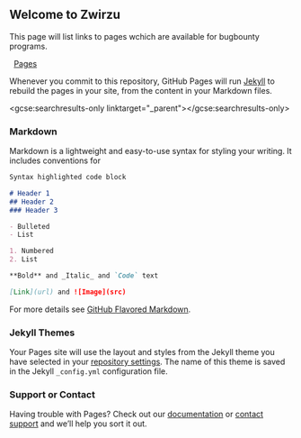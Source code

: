 ## Welcome to Zwirzu

This page will list links to pages wchich are available for bugbounty programs.

   [Pages](http://github.com/Zwirzu/zwirzu.github.io/PAGES.md)

Whenever you commit to this repository, GitHub Pages will run [Jekyll](https://jekyllrb.com/) to rebuild the pages in your site, from the content in your Markdown files.

<script> (function() { var cx = '013288817511911618469:elfqqbqldzg'; var gcse = document.createElement('script'); gcse.type = 'text/javascript'; gcse.async = true; gcse.src = (document.location.protocol == 'https:' ? 'https:' : 'http:') + '//cse.google.com/cse.js?cx=' + cx; var s = document.getElementsByTagName('script')[0]; s.parentNode.insertBefore(gcse, s); document.querySelector('html').classList.add('search'); })(); </script>
<gcse:searchresults-only linktarget="_parent"></gcse:searchresults-only>


### Markdown

Markdown is a lightweight and easy-to-use syntax for styling your writing. It includes conventions for

```markdown
Syntax highlighted code block

# Header 1
## Header 2
### Header 3

- Bulleted
- List

1. Numbered
2. List

**Bold** and _Italic_ and `Code` text

[Link](url) and ![Image](src)
```

For more details see [GitHub Flavored Markdown](https://guides.github.com/features/mastering-markdown/).

### Jekyll Themes

Your Pages site will use the layout and styles from the Jekyll theme you have selected in your [repository settings](https://github.com/Zwirzu/zwirzu.github.io/settings). The name of this theme is saved in the Jekyll `_config.yml` configuration file.

### Support or Contact

Having trouble with Pages? Check out our [documentation](https://help.github.com/categories/github-pages-basics/) or [contact support](https://github.com/contact) and we’ll help you sort it out.
